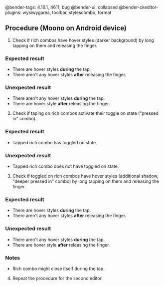 @bender-tags: 4.16.1, 4611, bug
@bender-ui: collapsed
@bender-ckeditor-plugins: wysiwygarea, toolbar, stylescombo, format

## Procedure (Moono on Android device)

1. Check if rich combos have hover styles (darker background) by long tapping on them and releasing the finger.

  ### Expected result

  * There are hover styles **during** the tap.
  * There aren't any hover styles **after** releasing the finger.

  ### Unexpected result

  * There aren't any hover styles **during** the tap.
  * There are hover style **after** releasing the finger.

2. Check if taping on rich combos activate their toggle on state ("pressed in" combo).

  ### Expected result

  * Tapped rich combo has toggled on state.

  ### Unexpected result

  * Tapped rich combo does not have toggled on state.

3. Check if toggled on rich combos have hover styles (additional shadow, "deeper pressed in" combo) by long tapping on them and releasing the finger.

  ### Expected result

  * There are hover styles **during** the tap.
  * There aren't any hover styles **after** releasing the finger.

  ### Unexpected result

  * There aren't any hover styles **during** the tap.
  * There are hover style **after** releasing the finger.

  ### Notes

  * Rich combo might close itself during the tap.

4. Repeat the procedure for the second editor.
